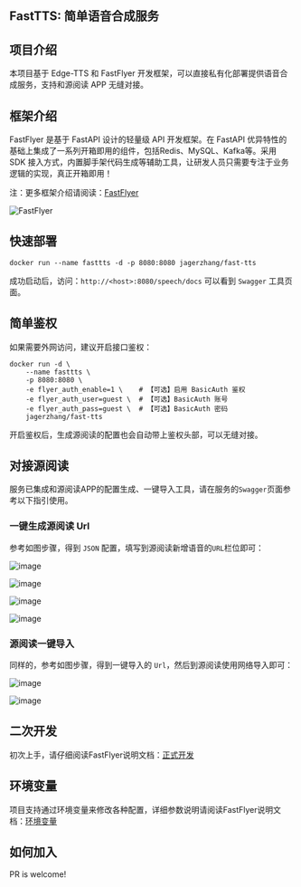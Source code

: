 ## FastTTS: 简单语音合成服务

## 项目介绍
本项目基于 Edge-TTS 和 FastFlyer 开发框架，可以直接私有化部署提供语音合成服务，支持和源阅读 APP 无缝对接。

## 框架介绍
FastFlyer 是基于 FastAPI 设计的轻量级 API 开发框架。在 FastAPI 优异特性的基础上集成了一系列开箱即用的组件，包括Redis、MySQL、Kafka等。采用 SDK 接入方式，内置脚手架代码生成等辅助工具，让研发人员只需要专注于业务逻辑的实现，真正开箱即用！

注：更多框架介绍请阅读：[FastFlyer](https://github.com/jagerzhang/fastflyer)

![FastFlyer](logo.png)

## 快速部署

```
docker run --name fasttts -d -p 8080:8080 jagerzhang/fast-tts 
```
成功启动后，访问：`http://<host>:8080/speech/docs` 可以看到 `Swagger` 工具页面。

## 简单鉴权

如果需要外网访问，建议开启接口鉴权：

```
docker run -d \
    --name fasttts \
    -p 8080:8080 \
    -e flyer_auth_enable=1 \    # 【可选】启用 BasicAuth 鉴权
    -e flyer_auth_user=guest \  # 【可选】BasicAuth 账号 
    -e flyer_auth_pass=guest \  # 【可选】BasicAuth 密码
    jagerzhang/fast-tts 
```

开启鉴权后，生成源阅读的配置也会自动带上鉴权头部，可以无缝对接。

## 对接源阅读

服务已集成和源阅读APP的配置生成、一键导入工具，请在服务的`Swagger`页面参考以下指引使用。

### 一键生成源阅读 Url

参考如图步骤，得到 `JSON` 配置，填写到源阅读新增语音的`URL`栏位即可：

![image](static/doc1.png)

![image](static/doc2.png)

![image](static/doc3.png)

![image](static/doc4.png)

### 源阅读一键导入

同样的，参考如图步骤，得到一键导入的 `Url`，然后到源阅读使用网络导入即可：

![image](static/doc5.png)

![image](static/doc6.png)

## 二次开发

初次上手，请仔细阅读FastFlyer说明文档：[正式开发](https://github.com/jagerzhang/fastflyer#正式开发)

## 环境变量
项目支持通过环境变量来修改各种配置，详细参数说明请阅读FastFlyer说明文档：[环境变量](https://github.com/jagerzhang/fastflyer#环境变量)

## 如何加入
PR is welcome!
